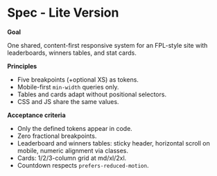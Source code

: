 # Spec - Lite Version

**Goal**

One shared, content-first responsive system for an FPL-style site with leaderboards, winners tables,
and stat cards.

**Principles**

- Five breakpoints (+optional XS) as tokens.
- Mobile-first `min-width` queries only.
- Tables and cards adapt without positional selectors.
- CSS and JS share the same values.

**Acceptance criteria**

- Only the defined tokens appear in code.
- Zero fractional breakpoints.
- Leaderboard and winners tables: sticky header, horizontal scroll on mobile, numeric alignment via
  classes.
- Cards: 1/2/3-column grid at md/xl/2xl.
- Countdown respects `prefers-reduced-motion`.
